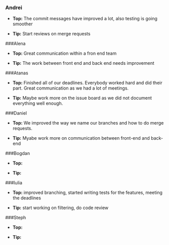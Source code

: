 ### Andrei
- **Top:** The commit messages have improved a lot, also testing is going smoother

- **Tip:** Start reviews on merge requests

###Alena 
- **Top:** Great communication within a fron end team

- **Tip:** The work between front end and back end needs improvement

###Atanas
- **Top:** Finished all of our deadlines. Everybody worked hard and did their part. Great communication as we had a lot of meetings.

- **Tip:** Maybe work more on the issue board as we did not document everything well enough. 

###Daniel
- **Top:** We improved the way we name our branches and how to do merge requests.

- **Tip:** Myabe work more on communication between front-end and back-end

###Bogdan
- **Top:**

- **Tip:** 

###Iulia
- **Top:** improved branching, started writing tests for the features, meeting the deadlines

- **Tip:** start working on filtering, do code review

###Steph
- **Top:**

- **Tip:**